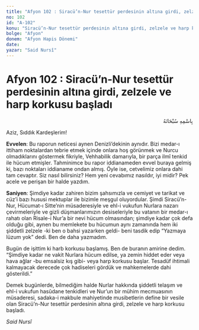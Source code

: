 ```yaml
---
title: "Afyon 102 : Siracü’n-Nur tesettür perdesinin altına girdi, zelzele ve harp korkusu başladı"
no: 102
id: "A-102"
konu: "Siracü’n-Nur tesettür perdesinin altına girdi, zelzele ve harp korkusu başladı"
bolge: "Afyon"
donem: "Afyon Hapis Dönemi"
date: 
yazar: "Said Nursî"
---
```


# Afyon 102 : Siracü’n-Nur tesettür perdesinin altına girdi, zelzele ve harp korkusu başladı

<p class="arabic" dir="rtl" title="Meal: “Her türlü noksan sıfatlardan yüce olan Allah’ın adıyla.”">بِاسْمِهِ سُبْحَانَهُ</p>

Aziz, Sıddık Kardeşlerim!

**Evvelen**: Bu raporun neticesi aynen Denizli’dekinin aynıdır. Bizi medar-ı ittiham noktalardan tebrie etmek içinde onlara hoş görünmek ve Nurcu olmadıklarını göstermek fikriyle, Vehhabilik damarıyla, bir parça ilmî tenkid ile hücum etmişler. Tahminimce bu rapor iddianameden evvel buraya gelmiş ki, bazı noktaları iddianame ondan almış. Öyle ise, cetvelimiz onlara dahi tam cevaptır. Siz nasıl bilirsiniz? Hem yeni cevabımız nasıldır, iyi midir? Pek acele ve perişan bir halde yazdım.

**Saniyen**: Şimdiye kadar zahiren bizim şahsımızla ve cemiyet ve tarikat ve cüz’i bazı hususi mektuplar ile bizimle meşgul oluyordular. Şimdi Siracü’n-Nur, Hücumat-ı Sitte’nin müsaderesiyle ve ehl-i vukufun Nurlara nazarı çevirmeleriyle ve gizli düşmanlarımızın desiseleriyle bu vatanın bir medar-ı rahatı olan Risale-i Nur’a bir nevi hücum olmasından; şimdiye kadar çok defa olduğu gibi, aynen bu memlekete bu hücumun aynı zamanında hem iki şiddetli zelzele -ki ben o bahsi yazarken geldi- beni tasdik edip “Yazmaya lüzum yok” dedi. Ben de daha yazmadım.

Bugün de işittim ki harb korkusu başlamış. Ben de buranın amirine dedim. “Şimdiye kadar ne vakit Nurlara hücum edilse, ya zemin hiddet eder veya hava ağlar -bu emsalsiz kış gibi- veya harp korkusu başlar. Tesadüf ihtimali kalmayacak derecede çok hadiseleri gördük ve mahkemelerde dahi gösterildi.”

Demek bugünlerde, bilmediğim halde Nurlar hakkında şiddetli telaşım ve ehl-i vukufun hasûdane tenkidleri ve Nur’un bir mühim mecmuasının müsaderesi, sadaka-i makbule mahiyetinde musibetlerin define bir vesile olan Siracü’n-Nur tesettür perdesinin altına girdi, zelzele ve harp korkusu başladı.

*Said Nursî*
